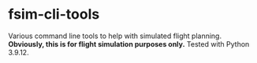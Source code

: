 # fsim-cli-tools

Various command line tools to help with simulated flight planning. **Obviously, this is for flight simulation purposes only.** Tested with Python 3.9.12.
